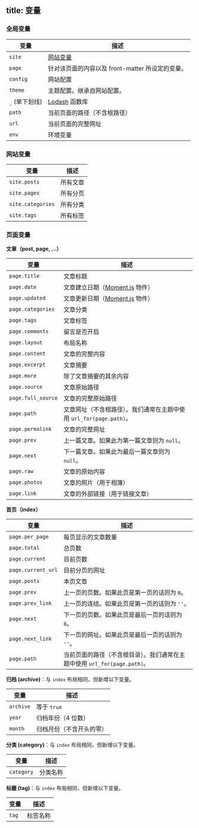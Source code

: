 title: 变量
---
### 全局变量

变量 | 描述
--- | ---
`site` | [网站变量](#网站变量)
`page` | 针对该页面的内容以及 front-matter 所设定的变量。
`config` | 网站配置
`theme` | 主题配置。继承自网站配置。
`_` (单下划线) | [Lodash] 函数库
`path` | 当前页面的路径（不含根路径）
`url` | 当前页面的完整网址
`env` | 环境变量

### 网站变量

变量 | 描述
--- | ---
`site.posts` | 所有文章
`site.pages` | 所有分页
`site.categories` | 所有分类
`site.tags` | 所有标签

### 页面变量

**文章（post, page, ...）**

变量 | 描述
--- | ---
`page.title` | 文章标题
`page.date` | 文章建立日期（[Moment.js] 物件）
`page.updated` | 文章更新日期（[Moment.js] 物件）
`page.categories` | 文章分类
`page.tags` | 文章标签
`page.comments` | 留言是否开启
`page.layout` | 布局名称
`page.content` | 文章的完整内容
`page.excerpt` | 文章摘要
`page.more` | 除了文章摘要的其余内容
`page.source` | 文章原始路径
`page.full_source` | 文章的完整原始路径
`page.path` | 文章网址（不含根路径）。我们通常在主题中使用 `url_for(page.path)`。
`page.permalink` | 文章的完整网址
`page.prev` | 上一篇文章。如果此为第一篇文章则为 `null`。
`page.next` | 下一篇文章。如果此为最后一篇文章则为 `null`。
`page.raw` | 文章的原始内容
`page.photos` | 文章的照片（用于相簿）
`page.link` | 文章的外部链接（用于链接文章）

**首页（index）**

变量 | 描述
--- | ---
`page.per_page` | 每页显示的文章数量
`page.total` | 总页数
`page.current` | 目前页数
`page.current_url` | 目前分页的网址
`page.posts` | 本页文章
`page.prev` | 上一页的页数。如果此页是第一页的话则为 `0`。
`page.prev_link` | 上一页的连结。如果此页是第一页的话则为 `''`。
`page.next` | 下一页的页数。如果此页是最后一页的话则为 `0`。
`page.next_link` | 下一页的网址。如果此页是最后一页的话则为 `''`。
`page.path` | 当前页面的路径（不含根目录）。我们通常在主题中使用 `url_for(page.path)`。

**归档 (archive)**：与 `index` 布局相同，但新增以下变量。

变量 | 描述
--- | ---
`archive` | 等于 `true`
`year` | 归档年份（4 位数）
`month` | 归档月份（不含开头的零）

**分类 (category)**：与 `index` 布局相同，但新增以下变量。

变量 | 描述
--- | ---
`category` | 分类名称

**标籤 (tag)**：与 `index` 布局相同，但新增以下变量。

变量 | 描述
--- | ---
`tag` | 标签名称

[Lodash]: http://lodash.com/
[Moment.js]: http://momentjs.com/